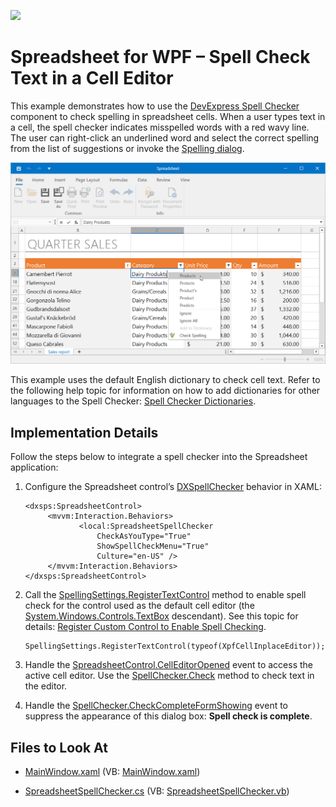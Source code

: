 <!-- default badges list -->
[![](https://img.shields.io/badge/📖_How_to_use_DevExpress_Examples-e9f6fc?style=flat-square)](https://docs.devexpress.com/GeneralInformation/403183)
<!-- default badges end -->
# Spreadsheet for WPF – Spell Check Text in a Cell Editor

This example demonstrates how to use the [DevExpress Spell Checker](https://docs.devexpress.com/WPF/8927/controls-and-libraries/spell-checker) component to check spelling in spreadsheet cells. When a user types text in a cell, the spell checker indicates misspelled words with a red wavy line. The user can right-click an underlined word and select the correct spelling from the list of suggestions or invoke the [Spelling dialog](https://docs.devexpress.com/WPF/8939/controls-and-libraries/spell-checker/visual-elements/spelling-dialog).

![Spreadsheet - Spell Checking](./images/spreadsheet-spell-checking.png)

This example uses the default English dictionary to check cell text. Refer to the following help topic for information on how to add dictionaries for other languages to the Spell Checker: [Spell Checker Dictionaries](https://docs.devexpress.com/WPF/8945/controls-and-libraries/spell-checker/dictionaries).

## Implementation Details

Follow the steps below to integrate a spell checker into the Spreadsheet application:

1. Configure the Spreadsheet control’s [DXSpellChecker](https://docs.devexpress.com/WPF/DevExpress.Xpf.SpellChecker.DXSpellChecker) behavior in XAML:

    ```xaml
    <dxsps:SpreadsheetControl>
         <mvvm:Interaction.Behaviors>
                <local:SpreadsheetSpellChecker 
                    CheckAsYouType="True" 
                    ShowSpellCheckMenu="True" 
                    Culture="en-US" />
         </mvvm:Interaction.Behaviors>
    </dxsps:SpreadsheetControl>
    ```

2. Call the [SpellingSettings.RegisterTextControl](https://docs.devexpress.com/WPF/DevExpress.Xpf.SpellChecker.SpellingSettings.RegisterTextControl(System.Type)) method to enable spell check for the control used as the default cell editor (the [System.Windows.Controls.TextBox](https://docs.microsoft.com/en-us/dotnet/api/system.windows.controls.textbox) descendant). See this topic for details: [Register Custom Control to Enable Spell Checking](https://docs.devexpress.com/WPF/120354/controls-and-libraries/spell-checker/examples/how-to-register-custom-control-to-enable-spell-checking).

    ```
    SpellingSettings.RegisterTextControl(typeof(XpfCellInplaceEditor));
    ```

3. Handle the [SpreadsheetControl.CellEditorOpened](https://docs.devexpress.com/WPF/DevExpress.Xpf.Spreadsheet.SpreadsheetControl.CellEditorOpened) event to access the active cell editor. Use the [SpellChecker.Check](https://docs.devexpress.com/WPF/DevExpress.Xpf.SpellChecker.SpellChecker.Check(System.Windows.Controls.Control)) method to check text in the editor.

4. Handle the [SpellChecker.CheckCompleteFormShowing](https://docs.devexpress.com/WPF/DevExpress.Xpf.SpellChecker.SpellChecker.CheckCompleteFormShowing) event to suppress the appearance of this dialog box: **Spell check is complete**.

<!-- default file list -->
## Files to Look At

* [MainWindow.xaml](./CS/MainWindow.xaml) (VB: [MainWindow.xaml](./VB/MainWindow.xaml))

* [SpreadsheetSpellChecker.cs](./CS/SpreadsheetSpellChecker.cs) (VB: [SpreadsheetSpellChecker.vb](./VB/SpreadsheetSpellChecker.vb))
<!-- default file list end -->
